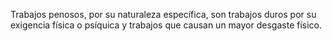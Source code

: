 Trabajos penosos, por su naturaleza específica, son
trabajos duros por su exigencia física o psíquica y
trabajos que causan un mayor desgaste físico.